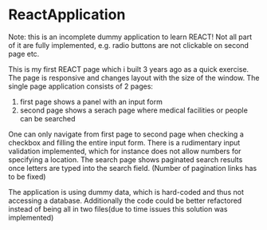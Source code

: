# ReactApplication

Note: this is an incomplete dummy application to learn REACT!
Not all part of it are fully implemented, e.g. radio buttons are not clickable on second page etc.

This is my first REACT page which i built 3 years ago as a quick exercise. The page is responsive and changes layout with the size of the window. The single page application consists of 2 pages:

1) first page shows a panel with an input form
2) second page shows a serach page where medical facilities or people can be searched


One can only navigate from first page to second page when checking a checkbox and filling the entire input form. There is a rudimentary input validation implemented, which for instance does not allow numbers for specifying a location.
The search page shows paginated search results once letters are typed into the search field. (Number of pagination links has to be fixed)

The application is using dummy data, which is hard-coded and thus not accessing a database.
Additionally the code could be better refactored instead of being all in two files(due to time issues this solution was implemented)
